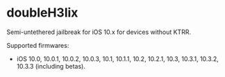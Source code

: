 # doubleH3lix

Semi-untethered jailbreak for iOS 10.x for devices without KTRR.

Supported firmwares:
   - iOS 10.0, 10.0.1, 10.0.2, 10.0.3, 10.1, 10.1.1, 10.2, 10.2.1, 10.3, 10.3.1, 10.3.2, 10.3.3 (including betas).
